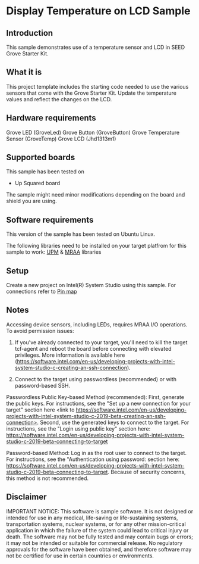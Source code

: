 # Display Temperature on LCD Sample

## Introduction
This sample demonstrates use of a temperature sensor and LCD in SEED Grove Starter Kit.

## What it is
This project template includes the starting code needed to use the various sensors that come with the Grove Starter Kit.
Update the temperature values and reflect the changes on the LCD.

## Hardware requirements

Grove LED (GroveLed)
Grove Button (GroveButton)
Grove Temperature Sensor (GroveTemp)
Grove LCD (Jhd1313m1)

## Supported boards

This sample has been tested on
- Up Squared board

The sample might need minor modifications depending on the board and shield you are using.

## Software requirements

This version of the sample has been tested on Ubuntu Linux.

The following libraries need to be installed on your target platfrom for this sample to work:
[UPM](https://github.com/intel-iot-devkit/upm) & [MRAA](https://github.com/intel-iot-devkit/mraa) libraries

## Setup

Create a new project on Intel(R) System Studio using this sample. 
For connections refer to [Pin map](https://32414320wji53mwwch1u68ce-wpengine.netdna-ssl.com/wp-content/uploads/2013/07/grovepi_pinout.png)

## Notes

Accessing device sensors, including LEDs, requires MRAA I/O operations. To avoid permission issues:

1. If you've already connected to your target, you'll need to kill the target tcf-agent and reboot the board before connecting with elevated privileges. More information is available here (https://software.intel.com/en-us/developing-projects-with-intel-system-studio-c-creating-an-ssh-connection).

2. Connect to the target using passwordless (recommended) or with password-based SSH.

Passwordless Public Key-based Method (recommended):
First, generate the public keys. For instructions, see the "Set up a new connection for your target" section here <link to https://software.intel.com/en-us/developing-projects-with-intel-system-studio-c-2019-beta-creating-an-ssh-connection>. 
Second, use the generated keys to connect to the target. For instructions, see the "Login using public key" section here: https://software.intel.com/en-us/developing-projects-with-intel-system-studio-c-2019-beta-connecting-to-target

Password-based Method: 
Log in as the root user to connect to the target. For instructions, see the "Authentication using password: section here: https://software.intel.com/en-us/developing-projects-with-intel-system-studio-c-2019-beta-connecting-to-target. Because of security concerns, this method is not recommended.


## Disclaimer
IMPORTANT NOTICE: This software is sample software. It is not designed or intended for use in any medical, life-saving or life-sustaining systems, transportation systems, nuclear systems, or for any other mission-critical application in which the failure of the system could lead to critical injury or death. The software may not be fully tested and may contain bugs or errors; it may not be intended or suitable for commercial release. No regulatory approvals for the software have been obtained, and therefore software may not be certified for use in certain countries or environments.
